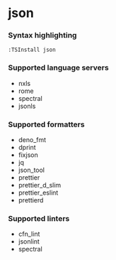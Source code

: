 <!--- THIS DOCUMENT IS AUTOMATICALLY GENERATED, DON'T EDIT IT -->
# json

### Syntax highlighting

```vim
:TSInstall json
```

### Supported language servers

- nxls
- rome
- spectral
- jsonls

### Supported formatters

- deno_fmt
- dprint
- fixjson
- jq
- json_tool
- prettier
- prettier_d_slim
- prettier_eslint
- prettierd

### Supported linters

- cfn_lint
- jsonlint
- spectral
